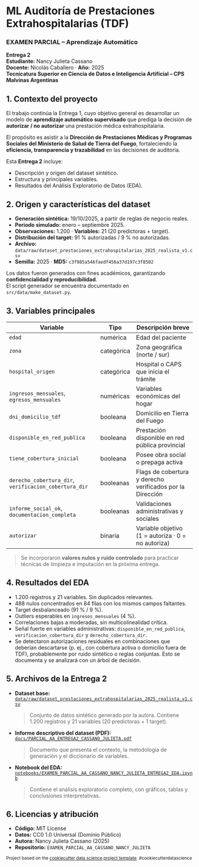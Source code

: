 # ML Auditoría de Prestaciones Extrahospitalarias (TDF)
### EXAMEN PARCIAL – Aprendizaje Automático  
**Entrega 2**  
**Estudiante:** Nancy Julieta Cassano  
**Docente:** Nicolás Caballero · **Año:** 2025  
**Tecnicatura Superior en Ciencia de Datos e Inteligencia Artificial – CPS Malvinas Argentinas**

## 1. Contexto del proyecto
El trabajo continúa la Entrega 1, cuyo objetivo general es desarrollar un modelo de **aprendizaje automático supervisado** que prediga la decisión de **autorizar / no autorizar** una prestación médica extrahospitalaria.

El propósito es asistir a la **Dirección de Prestaciones Médicas y Programas Sociales del Ministerio de Salud de Tierra del Fuego**, fortaleciendo la **eficiencia, transparencia y trazabilidad** en las decisiones de auditoría.

Esta **Entrega 2** incluye:
- Descripción y origen del dataset sintético.
- Estructura y principales variables.
- Resultados del Análisis Exploratorio de Datos (EDA).

## 2. Origen y características del dataset
- **Generación sintética:** 19/10/2025, a partir de reglas de negocio reales.  
- **Periodo simulado:** enero – septiembre 2025.  
- **Observaciones:** 1.200 · **Variables:** 21 (20 predictoras + target).  
- **Distribución del target:** 91 % autorizadas / 9 % no autorizadas.  
- **Archivo:** `data/raw/dataset_prestaciones_extrahospitalarias_2025_realista_v1.csv`  
- **Semilla:** 2025 · **MD5:** `c3f985a546faedf456a37d197c3f8502`  

Los datos fueron generados con fines académicos, garantizando **confidencialidad y reproducibilidad**.  
El script generador se encuentra documentado en `src/data/make_dataset.py`.

## 3. Variables principales
| Variable | Tipo | Descripción breve |
|-----------|------|-------------------|
| `edad` | numérica | Edad del paciente |
| `zona` | categórica | Zona geográfica (norte / sur) |
| `hospital_origen` | categórica | Hospital o CAPS que inicia el trámite |
| `ingresos_mensuales`, `egresos_mensuales` | numéricas | Variables económicas del hogar |
| `dni_domicilio_tdf` | booleana | Domicilio en Tierra del Fuego |
| `disponible_en_red_publica` | booleana | Prestación disponible en red pública provincial |
| `tiene_cobertura_inicial` | booleana | Posee obra social o prepaga activa |
| `derecho_cobertura_dir`, `verificacion_cobertura_dir` | booleanas | Flags de cobertura y derecho verificados por la Dirección |
| `informe_social_ok`, `documentacion_completa` | booleanas | Validaciones administrativas y sociales |
| `autorizar` | binaria | Variable objetivo (1 = autoriza · 0 = no autoriza) |

> Se incorporaron **valores nulos y ruido controlado** para practicar técnicas de limpieza e imputación en la próxima entrega.

## 4. Resultados del EDA
- 1.200 registros y 21 variables. Sin duplicados relevantes.  
- 488 nulos concentrados en 84 filas con los mismos campos faltantes.  
- Target desbalanceado (91 % / 9 %).  
- Outliers esperables en `ingresos_mensuales` (4 %).  
- Correlaciones bajas a moderadas, sin multicolinealidad crítica.  
- Señal fuerte en variables administrativas: `disponible_en_red_publica`, `verificacion_cobertura_dir` y `derecho_cobertura_dir`.  
- Se detectaron autorizaciones residuales en combinaciones que deberían descartarse (p. ej., con cobertura activa o domicilio fuera de TDF), probablemente por ruido sintético o reglas conjuntas. Esto se documenta y se analizará con un árbol de decisión.

## 5. Archivos de la Entrega 2

- **Dataset base:** [`data/raw/dataset_prestaciones_extrahospitalarias_2025_realista_v1.csv`](data/raw/dataset_prestaciones_extrahospitalarias_2025_realista_v1.csv)  
  > Conjunto de datos sintético generado por la autora. Contiene 1.200 registros y 21 variables (20 predictoras + 1 target).

- **Informe descriptivo del dataset (PDF):** [`docs/PARCIAL_AA_ENTREGA2_CASSANO_JULIETA.pdf`](docs/PARCIAL_AA_ENTREGA2_CASSANO_JULIETA.pdf)  
  > Documento que presenta el contexto, la metodología de generación y el diccionario de variables.

- **Notebook del EDA:** [`notebooks/EXAMEN_PARCIAL_AA_CASSANO_NANCY_JULIETA_ENTREGA2_EDA.ipynb`](notebooks/EXAMEN_PARCIAL_AA_CASSANO_NANCY_JULIETA_ENTREGA2_EDA.ipynb)  
  > Contiene el análisis exploratorio completo, con gráficos, tablas y conclusiones interpretativas.

## 6. Licencias y atribución
- **Código:** MIT License  
- **Datos:** CC0 1.0 Universal (Dominio Público)  
- **Autora:** Nancy Julieta Cassano (2025)  
- **Repositorio:** `EXAMEN_PARCIAL_AA_CASSANO_NANCY_JULIETA`

<p><small>Project based on the <a target="_blank" href="https://drivendata.github.io/cookiecutter-data-science/">cookiecutter data science project template</a>. #cookiecutterdatascience</small></p>
